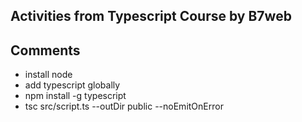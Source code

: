 ## Activities from Typescript Course by B7web

## Comments
- install node
- add typescript globally
 - npm install -g typescript
- tsc src/script.ts --outDir public --noEmitOnError